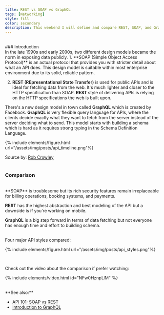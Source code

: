 ```yaml
---
title: REST vs SOAP vs GraphQL
tags: [Networking]
style: fill
color: secondary
description: This weekend I will define and compare REST, SOAP, and GraphQL..
---
```


<br>
### Introduction

<br>
In the late 1990s and early 2000s, two different design models became the norm in exposing data publicly. 
1. **SOAP (Simple Object Access Protocol)** is an actual protocol that provides you with stricter detail about what an API does. This design model is suitable within most enterprise environment due to its solid, reliable pattern.

2. **REST (REpresentational State Transfer)** is used for public APIs and is ideal for fetching data from the web. It's much lighter and closer to the HTTP specification than SOAP. **REST** style of delivering APIs is relying on the HTTP specifications the web is built upon.

There's a new design model in town called **GraphQL** which is created by Facebook. **GraphQL** is very flexible query language for APIs, where the clients decide exactly what they want to fetch from the server instead of the server deciding what to send. This model starts with building a schema which is hard as it requires strong typing in the Schema Definition Language.

{% include elements/figure.html url="/assets/img/posts/api_timeline.png"%}

<figcaption class="figure-caption text-center">Source by: <a href="https://twitter.com/robdcrowley?lang=en">Rob Crowley</a></figcaption>
 <br>

### Comparison

<br>
**SOAP** is troublesome but its rich security features remain irreplaceable for billing operations, booking systems, and payments.

**REST** has the highest abstraction and best modeling of the API but a downside is if you're working on mobile.

**GraphQL** is a big step forward in terms of data fetching but not everyone has enough time and effort to building schema.

<br>
Four major API styles compared:

{% include elements/figure.html url="/assets/img/posts/api_styles.png"%}

<br>

Check out the video about the comparison if prefer watching:

{% include elements/video.html id="NFw0HznpLlM" %}

<br>
**See also:**

- [API 101: SOAP vs REST](https://blog.postman.com/soap-vs-rest/)
- [Introduction to GraphQL](https://graphql.org/learn/)
